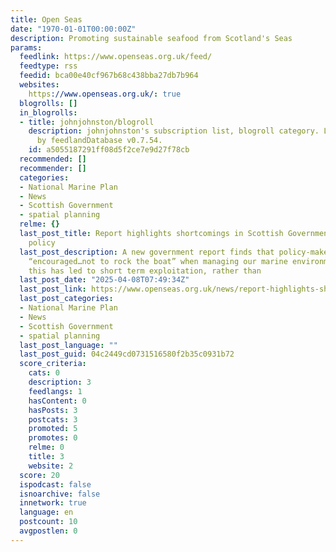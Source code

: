 ```yaml
---
title: Open Seas
date: "1970-01-01T00:00:00Z"
description: Promoting sustainable seafood from Scotland's Seas
params:
  feedlink: https://www.openseas.org.uk/feed/
  feedtype: rss
  feedid: bca00e40cf967b68c438bba27db7b964
  websites:
    https://www.openseas.org.uk/: true
  blogrolls: []
  in_blogrolls:
  - title: johnjohnston/blogroll
    description: johnjohnston's subscription list, blogroll category. List created
      by feedlandDatabase v0.7.54.
    id: a5055187291ff08d5f2ce7e9d27f78cb
  recommended: []
  recommender: []
  categories:
  - National Marine Plan
  - News
  - Scottish Government
  - spatial planning
  relme: {}
  last_post_title: Report highlights shortcomings in Scottish Government ‘blue economy’
    policy
  last_post_description: A new government report finds that policy-makers have been
    “encouraged…not to rock the boat” when managing our marine environment, and that
    this has led to short term exploitation, rather than
  last_post_date: "2025-04-08T07:49:34Z"
  last_post_link: https://www.openseas.org.uk/news/report-highlights-shortcomings-in-scottish-government-blue-economy-policy/
  last_post_categories:
  - National Marine Plan
  - News
  - Scottish Government
  - spatial planning
  last_post_language: ""
  last_post_guid: 04c2449cd0731516580f2b35c0931b72
  score_criteria:
    cats: 0
    description: 3
    feedlangs: 1
    hasContent: 0
    hasPosts: 3
    postcats: 3
    promoted: 5
    promotes: 0
    relme: 0
    title: 3
    website: 2
  score: 20
  ispodcast: false
  isnoarchive: false
  innetwork: true
  language: en
  postcount: 10
  avgpostlen: 0
---
```

